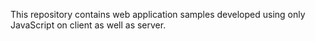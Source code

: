 This repository contains web application samples developed using only JavaScript on client as well as server.